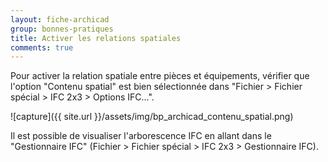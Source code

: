 ```yaml
---
layout: fiche-archicad
group: bonnes-pratiques
title: Activer les relations spatiales
comments: true
---
```


Pour activer la relation spatiale entre pièces et équipements, vérifier que l'option "Contenu spatial" est bien sélectionnée dans "Fichier > Fichier spécial > IFC 2x3 > Options IFC...".

![capture]({{ site.url }}/assets/img/bp_archicad_contenu_spatial.png)

Il est possible de visualiser l'arborescence IFC en allant dans le "Gestionnaire IFC" (Fichier > Fichier spécial > IFC 2x3 > Gestionnaire IFC).
